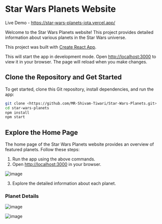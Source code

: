 # Star Wars Planets Website      
Live Demo - https://star-wars-planets-iota.vercel.app/

Welcome to the Star Wars Planets website! This project provides detailed information about various planets in the Star Wars universe.

This project was built with [Create React App](https://github.com/facebook/create-react-app).

This will start the app in development mode. Open [http://localhost:3000](http://localhost:3000) to view it in your browser. The page will reload when you make changes.


## Clone the Repository and Get Started

To get started, clone this Git repository, install dependencies, and run the app:

```bash
git clone <https://github.com/MR-Shivam-Tiwari/Star-Wars-Planets.git>
cd star-wars-planets
npm install
npm start
```


## Explore the Home Page

The home page of the Star Wars Planets website provides an overview of featured planets. Follow these steps:

1. Run the app using the above commands.
3. Open [http://localhost:3000](http://localhost:3000) in your browser.

![image](https://github.com/MR-Shivam-Tiwari/Star-Wars-Planets/assets/114647321/55517c9a-ce2d-4043-b446-b28545fbe960)


3. Explore the detailed information about each planet.

### Planet Details
![image](https://github.com/MR-Shivam-Tiwari/Star-Wars-Planets/assets/114647321/02a3813a-dc64-486b-a186-90d65bb87ca7)

![image](https://github.com/MR-Shivam-Tiwari/Star-Wars-Planets/assets/114647321/3cbb786f-3072-4c3b-9ef4-b6cbc84b8b19)






